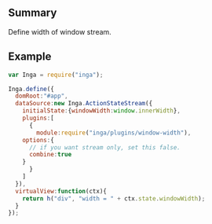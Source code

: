 ## Summary

Define width of window stream.

## Example

```javascript
var Inga = require("inga");

Inga.define({
  domRoot:"#app",
  dataSource:new Inga.ActionStateStream({
    initialState:{windowWidth:window.innerWidth},
    plugins:[
      {
        module:require("inga/plugins/window-width"),
	options:{
	  // if you want stream only, set this false.
	  combine:true
	}
      }
    ]
  }),
  virtualView:function(ctx){
    return h("div", "width = " + ctx.state.windowWidth);
  }
});
```
